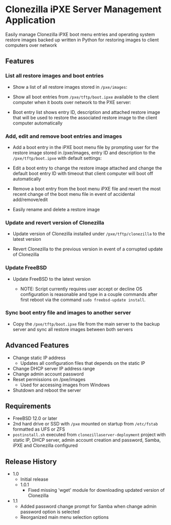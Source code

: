 # Clonezilla iPXE Server Management Application

Easily manage Clonezilla iPXE boot menu entries and operating system restore images backed up written in Python for restoring images to client computers over network

## Features
### List all restore images and boot entries

- Show a list of all restore images stored in `/pxe/images`:

- Show all boot entries from `/pxe/tftp/boot.ipxe` available to the client computer when it boots over network to the PXE server:

- Boot entry list shows entry ID, description and attached restore image that will be used to restore the associated restore image to the client computer automatically

### Add, edit and remove boot entries and images

- Add a boot entry in the iPXE boot menu file by prompting user for the restore image stored in /pxe/images, entry ID and description to the `/pxe/tftp/boot.ipxe` with default settings:

- Edit a boot entry to change the restore image attached and change the default boot entry ID with timeout that client computer will boot off automatically

- Remove a boot entry from the boot menu iPXE file and revert the most recent change of the boot menu file in event of accidental add/remove/edit

- Easily rename and delete a restore image

### Update and revert version of Clonezilla

- Update version of Clonezilla installed under `/pxe/tftp/clonezilla` to the latest version

- Revert Clonezilla to the previous version in event of a corrupted update of Clonezilla

### Update FreeBSD

- Update FreeBSD to the latest version

  - NOTE: Script currently requires user accept or decline OS configuration is reasonable and type in a couple commands after first reboot via the command `sudo freebsd-update install`.

### Sync boot entry file and images to another server

- Copy the `/pxe/tftp/boot.ipxe` file from the main server to the backup server and sync all restore images between both servers

## Advanced Features

- Change static IP address
  - Updates all configuration files that depends on the static IP
- Change DHCP server IP address range
- Change admin account password
- Reset permissions on /pxe/images
  - Used for accessing images from Windows
- Shutdown and reboot the server

## Requirements

- FreeBSD 12.0 or later
- 2nd hard drive or SSD with `/pxe` mounted on startup from `/etc/fstab` formatted as UFS or ZFS
- `postinstall.sh` executed from `clonezillaserver-deployment` project with static IP, DHCP server, admin account creation and password, Samba, iPXE and Clonezilla configured

## Release History

- 1.0
  - Initial release
  - 1.0.1
    - Fixed missing 'wget' module for downloading updated version of Clonezilla
- 1.1
  - Added password change prompt for Samba when change admin password option is selected
  - Reorganized main menu selection options
